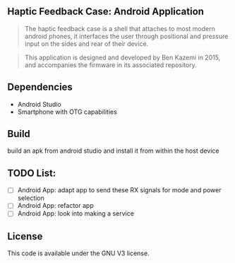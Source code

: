 ## Haptic Feedback Case: Android Application
> The haptic feedback case is a shell that attaches to most modern android phones, it interfaces the user through positional and pressure input on the sides and rear of their device.   

> This application is designed and developed by Ben Kazemi in 2015, and accompanies the firmware in its associated repository. 

## Dependencies
- Android Studio
- Smartphone with OTG capabilities 

## Build
build an apk from android studio and install it from within the host device

## TODO List:
- [ ] Android App: adapt app to send these RX signals for mode and power selection
- [ ] Android App: refactor app 
- [ ] Android App: look into making a service

## License 
This code is available under the GNU V3 license. 
